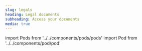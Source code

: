 ```yaml
---
slug: legals
heading: Legal documents
subheading: Access your documents
media: true
---
```


import Pods from '../../components/pods/pods'
import Pod from '../../components/pod/pod'

<Pods>
  <Pod externalLink={'/docs/terms-and-conditions.pdf'} heading={'App/Site T&Cs'} description={'Web & App terms of access'} type={'app-terms'}/>
  <Pod link={'/key-investor-information-documents'} heading={'KIIDs'} description={'Key Investor Information Documents'} type={'isa-terms'}/>
  <Pod link={'/key-features-documents'} heading={'KFDs'} description={'Key Features Documents'} type={'key-facts'}/>
  <Pod link={'/data-privacy-and-cookies'} heading={'Privacy'} description={'Data privacy & cookies'} type={'privacy'}/>
</Pods>